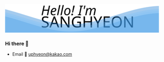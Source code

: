 <p align='cneter'>
  <img src='https://raw.githubusercontent.com/4anghyeon/4anghyeon/8957f47d343ec257e9c5d8d572e840e1e0c668a3/background.svg' />
</div>

</p>

### Hi there 👋

- Email 📧 uphyeon@kakao.com
